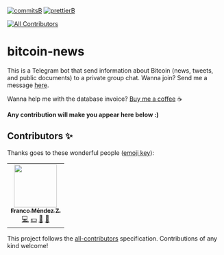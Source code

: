 [![commitsB]][commitsL] [![prettierB]][prettierL]
<!-- ALL-CONTRIBUTORS-BADGE:START - Do not remove or modify this section -->
[![All Contributors](https://img.shields.io/badge/all_contributors-1-orange.svg?style=flat-square)](#contributors-)
<!-- ALL-CONTRIBUTORS-BADGE:END -->

# bitcoin-news

This is a Telegram bot that send information about Bitcoin (news, tweets, and public documents) to a private group chat. Wanna join? Send me a message [here](https://t.me/fnmendez).

Wanna help me with the database invoice? [Buy me a coffee](https://www.buymeacoffee.com/francomendez) :coffee:

**Any contribution will make you appear here below :)**

<!-- Badges -->

[commitsB]:https://img.shields.io/badge/commits-conventional%20-blue.svg
[commitsL]:https://conventionalcommits.org

[prettierB]:https://img.shields.io/badge/code_style-prettier-ff69b4.svg?style=flat-square
[prettierL]:https://github.com/prettier/prettier

## Contributors ✨

Thanks goes to these wonderful people ([emoji key](https://allcontributors.org/docs/en/emoji-key)):

<!-- ALL-CONTRIBUTORS-LIST:START - Do not remove or modify this section -->
<!-- prettier-ignore-start -->
<!-- markdownlint-disable -->
<table>
  <tr>
    <td align="center"><a href="https://github.com/fnmendez"><img src="https://avatars.githubusercontent.com/u/20799436?v=4?s=100" width="100px;" alt=""/><br /><sub><b>Franco Méndez Z.</b></sub></a><br /><a href="https://github.com/fnmendez/bitcoin-news/commits?author=fnmendez" title="Code">💻</a> <a href="#financial-fnmendez" title="Financial">💵</a> <a href="#ideas-fnmendez" title="Ideas, Planning, & Feedback">🤔</a> <a href="https://github.com/fnmendez/bitcoin-news/pulls?q=is%3Apr+reviewed-by%3Afnmendez" title="Reviewed Pull Requests">👀</a></td>
  </tr>
</table>

<!-- markdownlint-restore -->
<!-- prettier-ignore-end -->

<!-- ALL-CONTRIBUTORS-LIST:END -->

This project follows the [all-contributors](https://github.com/all-contributors/all-contributors) specification. Contributions of any kind welcome!